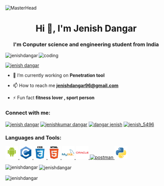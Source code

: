 ![MasterHead](https://www.google.com/imgres?imgurl=https%3A%2F%2Fgifdb.com%2Fimages%2Fhigh%2Ffast-green-stream-coding-kjuq7exuta2jv16v.gif&tbnid=Hxgi-l91HpB9BM&vet=12ahUKEwi4xsmflufAhVIMUQIHfdFB9YQMyglegUIARDpAg..i&imgrefurl=https%3A%2F%2Fgifdb.com%2Fcoding&docid=mdVHPyU3lxttxM&w=668&h=500&q=animated%20coding%20gif&hl=en&ved=2ahUKEwi4xsmfluf-AhVIMUQIHfdFB9YQMyglegUIARDpAg)
<h1 align="center">Hi 👋, I'm Jenish Dangar</h1>
<h3 align="center">I'm Conputer science and engineering student from India</h3>
<img align="right" alt="coding" width="400" src="https://camo.githubusercontent.com/5ddf73ad3a205111cf8c686f687fc216c2946a75005718c8da5b837ad9de78c9/68747470733a2f2f7468756d62732e6766796361742e636f6d2f4576696c4e657874446576696c666973682d736d616c6c2e676966">

<p align="left"> <img src="https://komarev.com/ghpvc/?username=jenishdangar&label=Profile%20views&color=0e75b6&style=flat" alt="jenishdangar" /> </p>

<p align="left"> <a href="https://twitter.com/jenish dangar" target="blank"><img src="https://img.shields.io/twitter/follow/jenish dangar?logo=twitter&style=for-the-badge" alt="jenish dangar" /></a> </p>

- 🔭 I’m currently working on **Penetration tool**

- 📫 How to reach me **jenishdangar96@gmail.com**

- ⚡ Fun fact **fitness lover , sport person**

<h3 align="left">Connect with me:</h3>
<p align="left">
<a href="https://twitter.com/jenish dangar" target="blank"><img align="center" src="https://raw.githubusercontent.com/rahuldkjain/github-profile-readme-generator/master/src/images/icons/Social/twitter.svg" alt="jenish dangar" height="30" width="40" /></a>
<a href="https://linkedin.com/in/jenishkumar dangar" target="blank"><img align="center" src="https://raw.githubusercontent.com/rahuldkjain/github-profile-readme-generator/master/src/images/icons/Social/linked-in-alt.svg" alt="jenishkumar dangar" height="30" width="40" /></a>
<a href="https://fb.com/dangar jenish" target="blank"><img align="center" src="https://raw.githubusercontent.com/rahuldkjain/github-profile-readme-generator/master/src/images/icons/Social/facebook.svg" alt="dangar jenish" height="30" width="40" /></a>
<a href="https://instagram.com/jenish_5496" target="blank"><img align="center" src="https://raw.githubusercontent.com/rahuldkjain/github-profile-readme-generator/master/src/images/icons/Social/instagram.svg" alt="jenish_5496" height="30" width="40" /></a>
</p>

<h3 align="left">Languages and Tools:</h3>
<p align="left"> <a href="https://developer.android.com" target="_blank" rel="noreferrer"> <img src="https://raw.githubusercontent.com/devicons/devicon/master/icons/android/android-original-wordmark.svg" alt="android" width="40" height="40"/> </a> <a href="https://www.cprogramming.com/" target="_blank" rel="noreferrer"> <img src="https://raw.githubusercontent.com/devicons/devicon/master/icons/c/c-original.svg" alt="c" width="40" height="40"/> </a> <a href="https://www.w3schools.com/css/" target="_blank" rel="noreferrer"> <img src="https://raw.githubusercontent.com/devicons/devicon/master/icons/css3/css3-original-wordmark.svg" alt="css3" width="40" height="40"/> </a> <a href="https://www.w3.org/html/" target="_blank" rel="noreferrer"> <img src="https://raw.githubusercontent.com/devicons/devicon/master/icons/html5/html5-original-wordmark.svg" alt="html5" width="40" height="40"/> </a> <a href="https://www.mysql.com/" target="_blank" rel="noreferrer"> <img src="https://raw.githubusercontent.com/devicons/devicon/master/icons/mysql/mysql-original-wordmark.svg" alt="mysql" width="40" height="40"/> </a> <a href="https://www.oracle.com/" target="_blank" rel="noreferrer"> <img src="https://raw.githubusercontent.com/devicons/devicon/master/icons/oracle/oracle-original.svg" alt="oracle" width="40" height="40"/> </a> <a href="https://postman.com" target="_blank" rel="noreferrer"> <img src="https://www.vectorlogo.zone/logos/getpostman/getpostman-icon.svg" alt="postman" width="40" height="40"/> </a> <a href="https://www.python.org" target="_blank" rel="noreferrer"> <img src="https://raw.githubusercontent.com/devicons/devicon/master/icons/python/python-original.svg" alt="python" width="40" height="40"/> </a> </p>

<p><img align="left" src="https://github-readme-stats.vercel.app/api/top-langs?username=jenishdangar&show_icons=true&locale=en&layout=compact" alt="jenishdangar" /></p>

<p>&nbsp;<img align="center" src="https://github-readme-stats.vercel.app/api?username=jenishdangar&show_icons=true&locale=en" alt="jenishdangar" /></p>

<p><img align="center" src="https://github-readme-streak-stats.herokuapp.com/?user=jenishdangar&" alt="jenishdangar" /></p>
